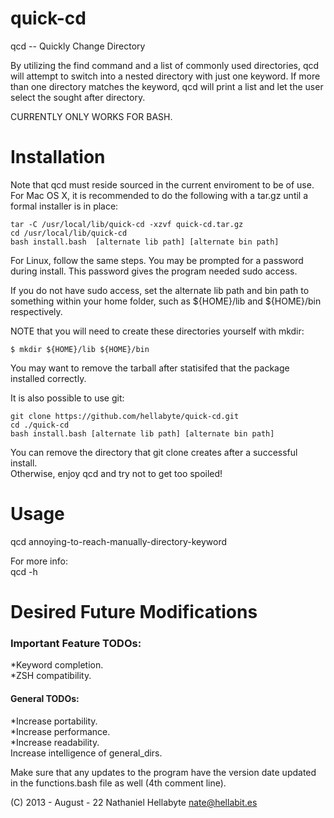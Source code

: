 quick-cd
========

qcd -- Quickly Change Directory 

By utilizing the find command and a list of commonly used directories,
qcd will attempt to switch into a nested directory with just one keyword.
If more than one directory matches the keyword, qcd will print a list and let the
user select the sought after directory. 

CURRENTLY ONLY WORKS FOR BASH.

Installation
============

Note that qcd must reside sourced in the current enviroment to be of use.
For Mac OS X, it is recommended to do the following with a
 tar.gz until a formal installer is in place:

    tar -C /usr/local/lib/quick-cd -xzvf quick-cd.tar.gz
    cd /usr/local/lib/quick-cd  
    bash install.bash  [alternate lib path] [alternate bin path]

For Linux, follow the same steps. You may be prompted for a password during install.
This password gives the program needed sudo access.  

If you do not have sudo access, set the alternate lib path and bin path to 
something within your home folder, such as ${HOME}/lib and ${HOME}/bin 
respectively.  

NOTE that you will need to create these directories yourself with mkdir:  

    $ mkdir ${HOME}/lib ${HOME}/bin

You may want to remove the tarball after statisifed that the package installed correctly.

It is also possible to use git:

    git clone https://github.com/hellabyte/quick-cd.git  
    cd ./quick-cd  
    bash install.bash [alternate lib path] [alternate bin path]

You can remove the directory that git clone creates after a successful install.  
Otherwise, enjoy qcd and try not to get too spoiled!
    
Usage
=====

qcd annoying-to-reach-manually-directory-keyword

For more info:  
    qcd -h

Desired Future Modifications
============================
### Important Feature TODOs: ###
*Keyword completion.  
*ZSH compatibility.  


#### General TODOs: ####
*Increase portability.                    
*Increase performance.                    
*Increase readability.                    
    Increase intelligence of general_dirs.   

Make sure that any updates to the program have the version date updated in the functions.bash
file as well (4th comment line).

(C) 2013 - August - 22 Nathaniel Hellabyte nate@hellabit.es
